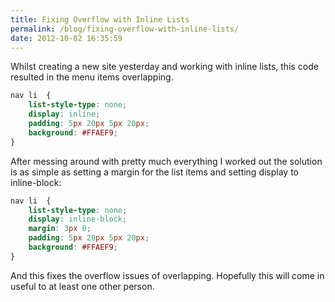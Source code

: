 ```yaml
---
title: Fixing Overflow with Inline Lists
permalink: /blog/fixing-overflow-with-inline-lists/
date: 2012-10-02 16:35:59
---
```


Whilst creating a new site yesterday and working with inline lists, this code resulted in the menu items overlapping. 

```css    
nav li	{
    list-style-type: none;
    display: inline;
    padding: 5px 20px 5px 20px;
    background: #FFAEF9;
}
```
    

After messing around with pretty much everything I worked out the solution is as simple as setting a margin for the list items and setting display to inline-block: 
    
```css
nav li  {
    list-style-type: none;
    display: inline-block;
    margin: 3px 0;
    padding: 5px 20px 5px 20px;
    background: #FFAEF9;
}
```

And this fixes the overflow issues of overlapping. Hopefully this will come in useful to at least one other person.